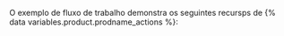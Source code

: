O exemplo de fluxo de trabalho demonstra os seguintes recursps de {% data variables.product.prodname_actions %}:
